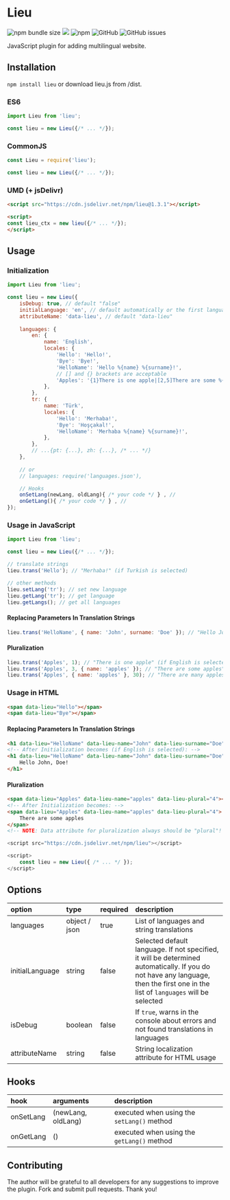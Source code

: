 # Lieu
![npm bundle size](https://img.shields.io/bundlephobia/min/lieu)
[![](https://data.jsdelivr.com/v1/package/npm/lieu/badge?style=rounded)](https://www.jsdelivr.com/package/npm/lieu)
![npm](https://img.shields.io/npm/dm/lieu)
![GitHub](https://img.shields.io/github/license/LeadrateMSK/lieu)
![GitHub issues](https://img.shields.io/github/issues/LeadrateMSK/lieu)

JavaScript plugin for adding multilingual website.

## Installation
`npm install lieu` or download lieu.js from /dist.

### ES6
```javascript
import Lieu from 'lieu';

const lieu = new Lieu({/* ... */});
```

### CommonJS
```javascript
const Lieu = require('lieu');

const lieu = new Lieu({/* ... */});
```

### UMD (+ jsDelivr)
```html
<script src="https://cdn.jsdelivr.net/npm/lieu@1.3.1"></script>

<script>
const lieu_ctx = new lieu({/* ... */});
</script>
```

## Usage
### Initialization
```javascript
import Lieu from 'lieu';

const lieu = new Lieu({
    isDebug: true, // default "false"
    initialLanguage: 'en', // default automatically or the first language in the list
    attributeName: 'data-lieu', // default "data-lieu"
    
    languages: {
        en: {
            name: 'English',
            locales: {
                'Hello': 'Hello!',
                'Bye': 'Bye!',
                'HelloName': 'Hello %{name} %{surname}!',
                // [] and {} brackets are acceptable
                'Apples': '{1}There is one apple|[2,5]There are some %{name}|{5,*}There are many %{name}',
            },
        },
        tr: {
            name: 'Türk',
            locales: {
                'Hello': 'Merhaba!',
                'Bye': 'Hoşçakal!',
                'HelloName': 'Merhaba %{name} %{surname}!',
            },
        },
        // ...{pt: {...}, zh: {...}, /* ... */}
    }, 
    
    // or
    // languages: require('languages.json'),

    // Hooks
    onSetLang(newLang, oldLang){ /* your code */ } , // 
    onGetLang(){ /* your code */ } , // 
});
```

### Usage in JavaScript
```javascript
import Lieu from 'lieu';

const lieu = new Lieu({/* ... */});

// translate strings
lieu.trans('Hello'); // "Merhaba!" (if Turkish is selected)

// other methods
lieu.setLang('tr'); // set new language
lieu.getLang('tr'); // get language
lieu.getLangs(); // get all languages
```
#### Replacing Parameters In Translation Strings
```javascript
lieu.trans('HelloName', { name: 'John', surname: 'Doe' }); // "Hello John Doe!" (if English is selected)
```

#### Pluralization
```javascript
lieu.trans('Apples', 1); // "There is one apple" (if English is selected)
lieu.trans('Apples', 3, { name: 'apples' }); // "There are some apples"
lieu.trans('Apples', { name: 'apples' }, 30); // "There are many apples"
```

### Usage in HTML
```html
<span data-lieu="Hello"></span>
<span data-lieu="Bye"></span>
```

#### Replacing Parameters In Translation Strings
```html
<h1 data-lieu="HelloName" data-lieu-name="John" data-lieu-surname="Doe"></h1>
<!-- After Initialization becomes (if English is selected): -->
<h1 data-lieu="HelloName" data-lieu-name="John" data-lieu-surname="Doe">
    Hello John, Doe!
</h1>
```

#### Pluralization
```html
<span data-lieu="Apples" data-lieu-name="apples" data-lieu-plural="4"></span>
<!-- After Initialization becomes: -->
<span data-lieu="Apples" data-lieu-name="apples" data-lieu-plural="4">
    There are some apples
</span>
<!-- NOTE: Data attribute for pluralization always should be "plural"! -->
```

```javascript
<script src="https://cdn.jsdelivr.net/npm/lieu"></script>

<script>
    const lieu = new Lieu({ /* ... */ });
</script>
```

## Options
| option  | type  | required  | description  |
| :------------ | :------------ | :------------ | :------------ |
| languages  | object / json  | true  | List of languages and string translations  |
| initialLanguage  | string  | false  |  Selected default language. If not specified, it will be determined automatically. If you do not have any language, then the first one in the list of `languages` will be selected |
|  isDebug | boolean  | false  | If `true`, warns in the console about errors and not found translations in languages  |
| attributeName  | string  | false  | String localization attribute for HTML usage  |

## Hooks
| hook  | arguments  | description  |
| :------------ | :------------ | :------------ |
| onSetLang  | (newLang, oldLang)  | executed when using the `setLang()` method  |
| onGetLang  | () |  executed when using the `getLang()` method |

## Contributing
The author will be grateful to all developers for any suggestions to improve the plugin. Fork and submit pull requests. Thank you!
